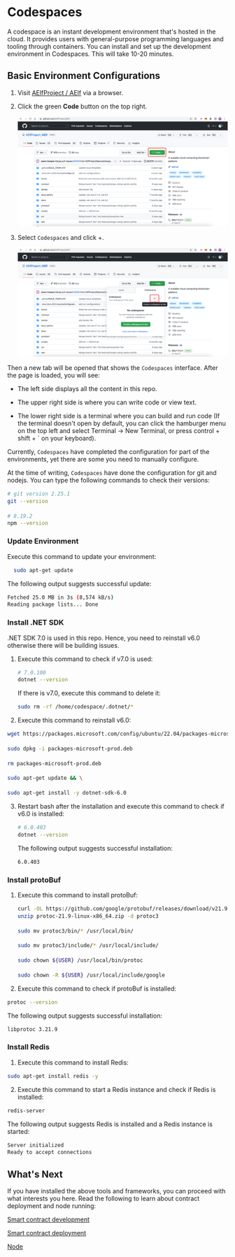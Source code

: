 # Codespaces

A codespace is an instant development environment that's hosted in the cloud. It provides users with general-purpose programming languages and tooling through containers. You can install and set up the development environment in Codespaces. This will take 10-20 minutes.

## Basic Environment Configurations

1. Visit [AElfProject / AElf](https://github.com/AElfProject/AElf) via a browser.

2. Click the green **Code** button on the top right.

   ![image](codespaces1.png)

3. Select `Codespaces` and click +.

   ![image2](codespaces2.png)

Then a new tab will be opened that shows the `Codespaces` interface. After the page is loaded, you will see:

- The left side displays all the content in this repo.

- The upper right side is where you can write code or view text.

- The lower right side is a terminal where you can build and run code (If the terminal doesn't open by default, you can click the hamburger menu on the top left and select Terminal -> New Terminal, or press control + shift + ` on your keyboard).

Currently, `Codespaces` have completed the configuration for part of the environments, yet there are some you need to manually configure.

At the time of writing, `Codespaces` have done the configuration for git and nodejs. You can type the following commands to check their versions:

```bash
# git version 2.25.1
git --version

# 8.19.2
npm --version
```

### Update Environment

Execute this command to update your environment:

```bash
  sudo apt-get update
```

The following output suggests successful update:

```bash
Fetched 25.0 MB in 3s (8,574 kB/s)
Reading package lists... Done
```

### Install .NET SDK

.NET SDK 7.0 is used in this repo. Hence, you need to reinstall v6.0 otherwise there will be building issues.

1. Execute this command to check if v7.0 is used:

   ```bash
   # 7.0.100
   dotnet --version
   ```

   If there is v7.0, execute this command to delete it:

   ```bash
   sudo rm -rf /home/codespace/.dotnet/*
   ```

2. Execute this command to reinstall v6.0:

```bash
wget https://packages.microsoft.com/config/ubuntu/22.04/packages-microsoft-prod.deb -O packages-microsoft-prod.deb

sudo dpkg -i packages-microsoft-prod.deb

rm packages-microsoft-prod.deb

sudo apt-get update && \

sudo apt-get install -y dotnet-sdk-6.0
```

3. Restart bash after the installation and execute this command to check if v6.0 is installed:

   ```bash
   # 6.0.403
   dotnet --version
   ```

   The following output suggests successful installation:

   ```bash
   6.0.403
   ```

### Install protoBuf

1. Execute this command to install protoBuf:

   ```bash
   curl -OL https://github.com/google/protobuf/releases/download/v21.9/protoc-21.9-linux-x86_64.zip
   unzip protoc-21.9-linux-x86_64.zip -d protoc3

   sudo mv protoc3/bin/* /usr/local/bin/

   sudo mv protoc3/include/* /usr/local/include/

   sudo chown ${USER} /usr/local/bin/protoc

   sudo chown -R ${USER} /usr/local/include/google
   ```

2. Execute this command to check if protoBuf is installed:

```bash
protoc --version
```

The following output suggests successful installation:

```bash
libprotoc 3.21.9
```

### Install Redis

1. Execute this command to install Redis:

```bash
sudo apt-get install redis -y
```

2. Execute this command to start a Redis instance and check if Redis is installed:

```bash
redis-server
```

The following output suggests Redis is installed and a Redis instance is started:

```bash
Server initialized
Ready to accept connections
```

## What's Next

If you have installed the above tools and frameworks, you can proceed with what interests you here. Read the following to learn about contract deployment and node running:

[Smart contract development](https://docs.aelf.io/en/latest/getting-started/smart-contract-development/index.html)

[Smart contract deployment](https://docs.aelf.io/en/latest/getting-started/smart-contract-development/index.html)

[Node](node.md)
